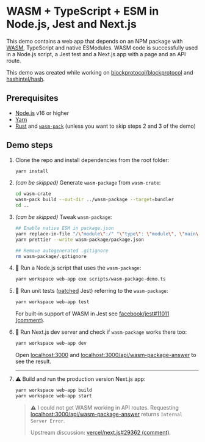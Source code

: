 # WASM + TypeScript + ESM in Node.js, Jest and Next.js

This demo contains a web app that depends on an NPM package with [WASM](https://webassembly.org/), TypeScript and native ESModules.
WASM code is successfully used in a Node.js script, a Jest test and a Next.js app with a page and an API route.

This demo was created while working on [blockprotocol/blockprotocol](https://github.com/blockprotocol/blockprotocol) and [hashintel/hash](https://github.com/hashintel/hash).

## Prerequisites

- [Node.js](https://nodejs.org/en/) v16 or higher
- [Yarn](https://yarnpkg.com/)
- [Rust](https://www.rust-lang.org/tools/install) and [`wasm-pack`](https://rustwasm.github.io/wasm-pack/installer/) (unless you want to skip steps 2 and 3 of the demo)

## Demo steps

1.  Clone the repo and install dependencies from the root folder:

    ```sh
    yarn install
    ```

1.  _(can be skipped)_ Generate `wasm-package` from `wasm-crate`:

    ```sh
    cd wasm-crate
    wasm-pack build --out-dir ../wasm-package --target=bundler
    cd ..
    ```

1.  _(can be skipped)_ Tweak `wasm-package`:

    ```sh
    ## Enable native ESM in package.json
    yarn replace-in-file "/\"module\":/" "\"type\": \"module\", \"main\":" wasm-package/package.json --isRegex
    yarn prettier --write wasm-package/package.json

    ## Remove autogenerated .gitignore
    rm wasm-package/.gitignore
    ```

1.  🎉 Run a Node.js script that uses the `wasm-package`:

    ```sh
    yarn workspace web-app exe scripts/wasm-package-demo.ts
    ```

1.  🎉 Run unit tests ([patched](./.yarn/patches) Jest) referring to the `wasm-package`:

    ```sh
    yarn workspace web-app test
    ```

    For built-in support of WASM in Jest see [facebook/jest#11011 (comment)](https://github.com/facebook/jest/issues/11011#issuecomment-1278111232).

1.  🎉 Run Next.js dev server and check if `wasm-package` works there too:

    ```sh
    yarn workspace web-app dev
    ```

    Open [localhost:3000](http://localhost:3000) and [localhost:3000/api/wasm-package-answer](http://localhost:3000/api/wasm-package-answer) to see the result.

    ***

1.  ⚠️ Build and run the production version Next.js app:

    ```sh
    yarn workspace web-app build
    yarn workspace web-app start
    ```

    > ⚠️ I could not get WASM working in API routes.
    > Requesting [localhost:3000/api/wasm-package-answer](http://localhost:3000/api/wasm-package-answer) returns `Internal Server Error`.
    >
    > Upstream discussion: [vercel/next.js#29362 (comment)](https://github.com/vercel/next.js/issues/29362#issuecomment-1278868452).
